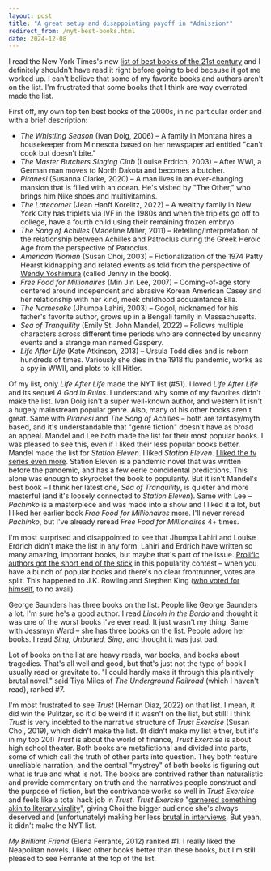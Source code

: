 ```yaml
---
layout: post
title: "A great setup and disappointing payoff in *Admission*"
redirect_from: /nyt-best-books.html
date: 2024-12-08
---
```


I read the New York Times's new [list of best books of the 21st century](https://www.nytimes.com/interactive/2024/books/best-books-21st-century.html) and I definitely shouldn't have read it right before going to bed because it got me worked up. I can't believe that some of my favorite books and authors aren't on the list. I'm frustrated that some books that I think are way overrated made the list. 

First off, my own top ten best books of the 2000s, in no particular order and with a brief description:

- *The Whistling Season* (Ivan Doig, 2006) – A family in Montana hires a housekeeper from Minnesota based on her newspaper ad entitled "can't cook but doesn't bite."
- *The Master Butchers Singing Club* (Louise Erdrich, 2003) – After WWI, a German man moves to North Dakota and becomes a butcher.
- *Piranesi* (Susanna Clarke, 2020) – A man lives in an ever-changing mansion that is filled with an ocean. He's visited by "The Other," who brings him Nike shoes and multivitamins.
- *The Latecomer* (Jean Hanff Korelitz, 2022) – A wealthy family in New York City has triplets via IVF in the 1980s and when the triplets go off to college, have a fourth child using their remaining frozen embryo.
- *The Song of Achilles* (Madeline Miller, 2011) – Retelling/interpretation of the relationship between Achilles and Patroclus during the Greek Heroic Age from the perspective of Patroclus.
- *American Woman* (Susan Choi, 2003) – Fictionalization of the 1974 Patty Hearst kidnapping and related events as told from the perspective of [Wendy Yoshimura](https://en.wikipedia.org/wiki/Wendy_Yoshimura) (called Jenny in the book).
- *Free Food for Millionaires* (Min Jin Lee, 2007) – Coming-of-age story centered around independent and abrasive Korean American Casey and her relationship with her kind, meek childhood acquaintance Ella.
- *The Namesake* (Jhumpa Lahiri, 2003) – Gogol, nicknamed for his father's favorite author, grows up in a Bengali family in Massachusetts.
- *Sea of Tranquility* (Emily St. John Mandel, 2022) – Follows multiple characters across different time periods who are connected by uncanny events and a strange man named Gaspery.
- *Life After Life* (Kate Atkinson, 2013) – Ursula Todd dies and is reborn hundreds of times. Variously she dies in the 1918 flu pandemic, works as a spy in WWII, and plots to kill Hitler.

Of my list, only *Life After Life* made the NYT list (#51). I loved *Life After Life* and its sequel *A God in Ruins*. I understand why some of my favorites didn't make the list. Ivan Doig isn't a super well-known author, and western lit isn't a hugely mainstream popular genre. Also, many of his other books aren't great. Same with *Piranesi* and *The Song of Achilles* – both are fantasy/myth based, and it's understandable that "genre fiction" doesn't have as broad an appeal. Mandel and Lee both made the list for their most popular books. I was pleased to see this, even if I liked their less popular books better. Mandel made the list for *Station Eleven*. I liked *Station Eleven*. [I liked the tv series even more](https://www.esquire.com/entertainment/books/a38441193/emily-st-john-mandel-interview-station-eleven-hbo/). Station Eleven is a pandemic novel that was written before the pandemic, and has a few eerie coincidental predictions. This alone was enough to skyrocket the book to popularity. But it isn't Mandel's best book – I think her latest one, *Sea of Tranquility*, is quieter and more masterful (and it's loosely connected to *Station Eleven*). Same with Lee – *Pachinko* is a masterpiece and was made into a show and I liked it a lot, but I liked her earlier book *Free Food for Millionaires* more. I'll never reread *Pachinko*, but I've already reread *Free Food for Millionaires* 4+ times.

I'm most surprised and disappointed to see that Jhumpa Lahiri and Louise Erdrich didn't make the list in any form. Lahiri and Erdrich have written so many amazing, important books, but maybe that's part of the issue. [Prolific authors got the short end of the stick](https://www.nytimes.com/2024/07/12/books/review/critic-intro-best-books-century.html) in this popularity contest – when you have a bunch of popular books and there's no clear frontrunner, votes are split. This happened to J.K. Rowling and Stephen King ([who voted for himself](https://www.nytimes.com/interactive/2024/books/authors-top-books-21st-century.html#stephen-king), to no avail).

George Saunders has three books on the list. People like George Saunders a lot. I'm sure he's a good author. I read *Lincoln in the Bardo* and thought it was one of the worst books I've ever read. It just wasn't my thing. Same with Jessmyn Ward – she has three books on the list. People adore her books. I read *Sing, Unburied, Sing*, and thought it was just bad.

Lot of books on the list are heavy reads, war books, and books about tragedies. That's all well and good, but that's just not the type of book I usually read or gravitate to. "I could hardly make it through this plaintively brutal novel." said Tiya Miles of *The Underground Railroad* (which I haven't read), ranked #7.

I'm most frustrated to see *Trust* (Hernan Diaz, 2022) on that list. I mean, it did win the Pulitzer, so it'd be weird if it wasn't on the list, but still! I think *Trust* is very indebted to the narrative structure of *Trust Exercise* (Susan Choi, 2019), which didn't make the list. (It didn't make my list either, but it's in my top 20!) *Trust* is about the world of finance, *Trust Exercise* is about high school theater. Both books are metafictional and divided into parts, some of which call the truth of other parts into question. They both feature unreliable narration, and the central "mystrey" of both books is figuring out what is true and what is not. The books are contrived rather than naturalistic and provide commentary on truth and the narratives people construct and the purpose of fiction, but the contrivance works so well in *Trust Exercise* and feels like a total hack job in *Trust*. *Trust Exercise* "[garnered something akin to literary virality](https://www.vanityfair.com/style/2019/11/susan-choi-trust-exercise-interview)", giving Choi the bigger audience she's always deserved and (unfortunately) making her less [brutal in interviews](https://www.nasslit.com/home/2014/10/01/our-once-and-future-selves-an-interview-with-susan-choi). But yeah, it didn't make the NYT list.

*My Brilliant Friend* (Elena Ferrante, 2012) ranked #1. I really liked the Neapolitan novels. I liked other books better than these books, but I'm still pleased to see Ferrante at the top of the list.
